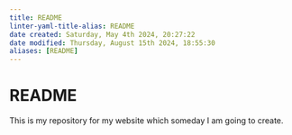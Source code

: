 ```yaml
---
title: README
linter-yaml-title-alias: README
date created: Saturday, May 4th 2024, 20:27:22
date modified: Thursday, August 15th 2024, 18:55:30
aliases: [README]
---
```


# README

This is my repository for my website which someday I am going to create.
